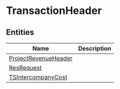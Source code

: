 
# TransactionHeader


## Entities

|Name|Description|
|---|---|
|[ProjectRevenueHeader](ProjectRevenueHeader.cdm.json)||
|[ResRequest](ResRequest.cdm.json)||
|[TSIntercompanyCost](TSIntercompanyCost.cdm.json)||
